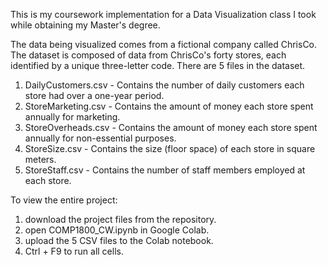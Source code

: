 This is my coursework implementation for a Data Visualization class I took while obtaining my Master's degree.

The data being visualized comes from a fictional company called ChrisCo. The dataset is composed of data from ChrisCo's forty stores, each identified by a unique three-letter code.
There are 5 files in the dataset.

1. DailyCustomers.csv - Contains the number of daily customers each store had over a one-year period.
2. StoreMarketing.csv - Contains the amount of money each store spent annually for marketing.
3. StoreOverheads.csv - Contains the amount of money each store spent annually for non-essential purposes.
4. StoreSize.csv - Contains the size (floor space) of each store in square meters.
5. StoreStaff.csv - Contains the number of staff members employed at each store.

To view the entire project:
1. download the project files from the repository.
2. open COMP1800_CW.ipynb in Google Colab.
3. upload the 5 CSV files to the Colab notebook.
4. Ctrl + F9 to run all cells.
